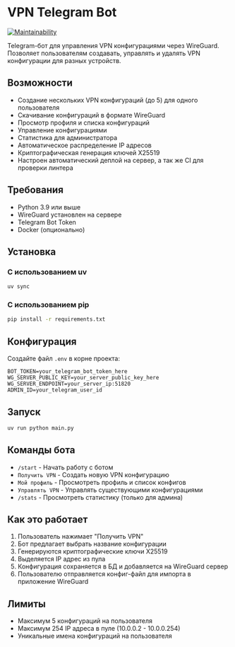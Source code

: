 # VPN Telegram Bot

[![Maintainability](https://qlty.sh/gh/inasekin/projects/tg-bot-vpn/maintainability.svg)](https://qlty.sh/gh/inasekin/projects/tg-bot-vpn)

Telegram-бот для управления VPN конфигурациями через WireGuard. Позволяет пользователям создавать, управлять и удалять VPN конфигурации для разных устройств.

## Возможности

- Создание нескольких VPN конфигураций (до 5) для одного пользователя
- Скачивание конфигураций в формате WireGuard
- Просмотр профиля и списка конфигураций
- Управление конфигурациями
- Статистика для администратора
- Автоматическое распределение IP адресов
- Криптографическая генерация ключей X25519
- Настроен автоматический деплой на сервер, а так же CI для проверки линтера

## Требования

- Python 3.9 или выше
- WireGuard установлен на сервере
- Telegram Bot Token
- Docker (опционально)

## Установка

### С использованием uv

```bash
uv sync
```

### С использованием pip

```bash
pip install -r requirements.txt
```

## Конфигурация

Создайте файл `.env` в корне проекта:

```env
BOT_TOKEN=your_telegram_bot_token_here
WG_SERVER_PUBLIC_KEY=your_server_public_key_here
WG_SERVER_ENDPOINT=your_server_ip:51820
ADMIN_ID=your_telegram_user_id
```

## Запуск

```bash
uv run python main.py
```

## Команды бота

- `/start` - Начать работу с ботом
- `Получить VPN` - Создать новую VPN конфигурацию
- `Мой профиль` - Просмотреть профиль и список конфигов
- `Управлять VPN` - Управлять существующими конфигурациями
- `/stats` - Просмотреть статистику (только для админа)


## Как это работает

1. Пользователь нажимает "Получить VPN"
2. Бот предлагает выбрать название конфигурации
3. Генерируются криптографические ключи X25519
4. Выделяется IP адрес из пула
5. Конфигурация сохраняется в БД и добавляется на WireGuard сервер
6. Пользователю отправляется конфиг-файл для импорта в приложение WireGuard


## Лимиты

- Максимум 5 конфигураций на пользователя
- Максимум 254 IP адреса в пуле (10.0.0.2 - 10.0.0.254)
- Уникальные имена конфигураций на пользователя